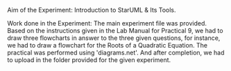 Aim of the Experiment: Introduction to StarUML & Its Tools.

Work done in the Experiment:
The main experiment file was provided. 
Based on the instructions given in the Lab Manual for Practical 9, we had to draw three flowcharts in answer to the three given questions, for instance, we had to draw a flowchart for the Roots of a Quadratic Equation.
The practical was performed using 'diagrams.net'.
And after completion, we had to upload in the folder provided for the given experiment.
